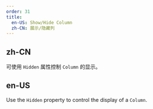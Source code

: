 ```yaml
---
order: 31
title:
  en-US: Show/Hide Column
  zh-CN: 展示/隐藏列
---
```


## zh-CN

可使用 `Hidden` 属性控制 `Column` 的显示。

## en-US

Use the `Hidden` property to control the display of a `Column`.